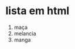 <html>
 <head> 
  <title> lista </title>
 </head>
 <body>
  <h1>lista em html </h1>
  <ol> 
   <li>maça</li>
   <li>melancia</li>
   <li>manga</li> 
  </ol>
 </body>
</html>
